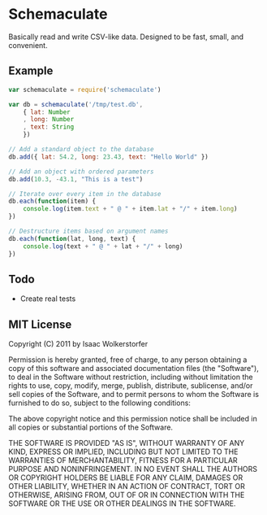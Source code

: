 # Schemaculate

Basically read and write CSV-like data. Designed to be fast, small, and convenient.

## Example

```js
var schemaculate = require('schemaculate')

var db = schemaculate('/tmp/test.db',
    { lat: Number
    , long: Number
    , text: String
    })

// Add a standard object to the database
db.add({ lat: 54.2, long: 23.43, text: "Hello World" })

// Add an object with ordered parameters
db.add(10.3, -43.1, "This is a test")

// Iterate over every item in the database
db.each(function(item) {
    console.log(item.text + " @ " + item.lat + "/" + item.long)
})

// Destructure items based on argument names
db.each(function(lat, long, text) {
    console.log(text + " @ " + lat + "/" + long)
})
```

## Todo

* Create real tests

## MIT License

Copyright (C) 2011 by Isaac Wolkerstorfer

Permission is hereby granted, free of charge, to any person obtaining a copy
of this software and associated documentation files (the "Software"), to deal
in the Software without restriction, including without limitation the rights
to use, copy, modify, merge, publish, distribute, sublicense, and/or sell
copies of the Software, and to permit persons to whom the Software is
furnished to do so, subject to the following conditions:

The above copyright notice and this permission notice shall be included in
all copies or substantial portions of the Software.

THE SOFTWARE IS PROVIDED "AS IS", WITHOUT WARRANTY OF ANY KIND, EXPRESS OR
IMPLIED, INCLUDING BUT NOT LIMITED TO THE WARRANTIES OF MERCHANTABILITY,
FITNESS FOR A PARTICULAR PURPOSE AND NONINFRINGEMENT. IN NO EVENT SHALL THE
AUTHORS OR COPYRIGHT HOLDERS BE LIABLE FOR ANY CLAIM, DAMAGES OR OTHER
LIABILITY, WHETHER IN AN ACTION OF CONTRACT, TORT OR OTHERWISE, ARISING FROM,
OUT OF OR IN CONNECTION WITH THE SOFTWARE OR THE USE OR OTHER DEALINGS IN
THE SOFTWARE.
